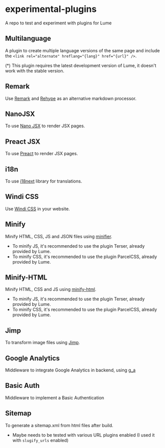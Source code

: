 # experimental-plugins

A repo to test and experiment with plugins for Lume

## Multilanguage

A plugin to create multiple language versions of the same page and include the
`<link rel="alternate" hreflang="{lang}" href="{url}" />`.

(*) This plugin requires the latest development version of Lume, it doesn't work
with the stable version.

## Remark

Use [Remark](https://github.com/remarkjs/remark) and
[Rehype](https://github.com/rehypejs/rehype) as an alternative markdown
processor.

## NanoJSX

To use [Nano JSX](https://nanojsx.io/) to render JSX pages.

## Preact JSX

To use [Preact](https://preactjs.com/) to render JSX pages.

## i18n

To use [i18next](https://www.i18next.com/) library for translations.

## Windi CSS

Use [Windi CSS](https://windicss.org/) in your website.

## Minify

Minify HTML, CSS, JS and JSON files using
[minifier](https://github.com/sno2/minifier).

- To minify JS, it's recommended to use the plugin Terser, already provided by
  Lume.
- To minify CSS, it's recommended to use the plugin ParcelCSS, already provided
  by Lume.
  
## Minify-HTML

Minify HTML, CSS and JS using [minify-html](https://github.com/wilsonzlin/minify-html).

- To minify JS, it's recommended to use the plugin Terser, already provided by
  Lume.
- To minify CSS, it's recommended to use the plugin ParcelCSS, already provided
  by Lume.

## Jimp

To transform image files using [Jimp](https://github.com/oliver-moran/jimp).

## Google Analytics

Middleware to integrate Google Analytics in backend, using
[g_a](https://deno.land/x/g_a@0.1.2/mod.ts)

## Basic Auth

Middleware to implement a Basic Authentication

## Sitemap

To generate a sitemap.xml from html files after build.

- Maybe needs to be tested with various URL plugins enabled (I used it with
  `slugify_urls` enabled)
